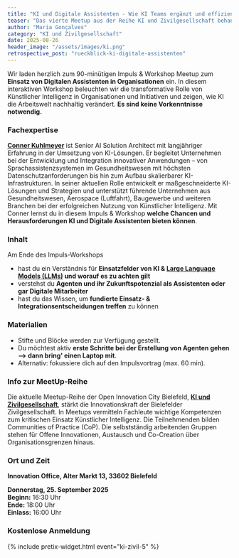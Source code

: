 ```yaml
---
title: "KI und Digitale Assistenten - Wie KI Teams ergänzt und effizienter macht."
teaser: "Das vierte Meetup aus der Reihe KI und Zivilgesellschaft behandelt das Thema Digitale Assistenten."
author: "Maria Gonçalves"
category: "KI und Zivilgesellschaft"
date: 2025-08-26
header_image: "/assets/images/ki.png"
retrospective_post: "rueckblick-ki-digitale-assistenten"
---
```


Wir laden herzlich zum 90-minütigen Impuls & Workshop Meetup zum **Einsatz von Digitalen Assistenten in Organisationen** ein.
In diesem interaktiven Workshop beleuchten wir die transformative Rolle von Künstlicher Intelligenz in Organisationen und Initiativen und zeigen, wie KI die Arbeitswelt nachhaltig verändert. 
**Es sind keine Vorkenntnisse notwendig.** 

### Fachexpertise
**[Conner Kuhlmeyer](https://www.linkedin.com/in/conner-kuhlmeyer-91b4b9158/)** ist Senior AI Solution Architect mit langjähriger Erfahrung in der Umsetzung von KI-Lösungen. Er begleitet Unternehmen bei der Entwicklung und Integration innovativer Anwendungen – von Sprachassistenzsystemen im Gesundheitswesen mit höchsten Datenschutzanforderungen bis hin zum Aufbau skalierbarer KI-Infrastrukturen. 
In seiner aktuellen Rolle entwickelt er maßgeschneiderte KI-Lösungen und Strategien und unterstützt führende Unternehmen aus Gesundheitswesen, Aerospace (Luftfahrt), Baugewerbe und weiteren Branchen bei der erfolgreichen Nutzung von Künstlicher Intelligenz.
Mit Conner lernst du in diesem Impuls & Workshop **welche Chancen und Herausforderungen KI und Digitale Assistenten bieten können**.

### Inhalt 
Am Ende des Impuls-Workshops
- hast du ein Verständnis für **Einsatzfelder von KI & [Large Language Models (LLMs)](https://de.wikipedia.org/wiki/Large_Language_Model) und worauf es zu achten gilt**
- verstehst du **Agenten und ihr Zukunftspotenzial als Assistenten oder gar Digitale Mitarbeiter**
- hast du das Wissen, um **fundierte Einsatz- & Integrationsentscheidungen treffen** zu können

### Materialien
- Stifte und Blöcke werden zur Verfügung gestellt. 
- Du möchtest aktiv **erste Schritte bei der Erstellung von Agenten gehen --> dann bring' einen Laptop mit**.
- Alternativ: fokussiere dich auf den Impulsvortrag (max. 60 min). 

### Info zur MeetUp-Reihe
Die aktuelle Meetup-Reihe der Open Innovation City Bielefeld, [**KI und Zivilgesellschaft**](https://oic-bielefeld.de/ki/), stärkt die Innovationskraft der Bielefelder Zivilgesellschaft. In Meetups vermitteln Fachleute wichtige Kompetenzen zum kritischen Einsatz Künstlicher Intelligenz. Die Teilnehmenden bilden Communities of Practice (CoP). Die selbstständig arbeitenden Gruppen stehen für Offene Innovationen, Austausch und Co-Creation über Organisationsgrenzen hinaus.

### Ort und Zeit
**Innovation Office, Alter Markt 13, 33602 Bielefeld**

**Donnerstag, 25. September 2025**<br>
**Beginn:** 16:30 Uhr<br>
**Ende:** 18:00 Uhr<br>
**Einlass:** 16:00 Uhr

### Kostenlose Anmeldung
{% include pretix-widget.html event="ki-zivil-5" %}
